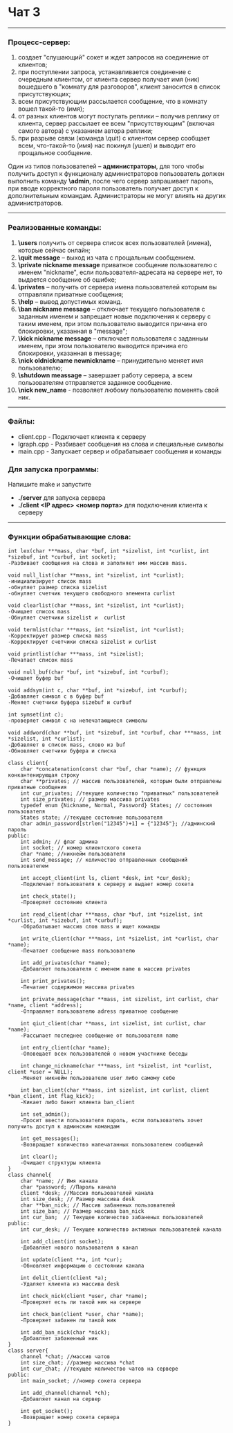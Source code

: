 # Чат 3
***
### Процесс-сервер:
1) создает "слушающий" сокет и ждет запросов на соединение от клиентов;
2) при поступлении запроса, устанавливается соединение с очередным клиентом, от клиента
сервер получает имя (ник) вошедшего в "комнату для разговоров", клиент заносится в список
присутствующих;
3) всем присутствующим рассылается сообщение, что в комнату вошел такой-то (имя);
4) от разных клиентов могут поступать реплики – получив реплику от клиента, сервер рассылает
ее всем "присутствующим" (включая самого автора) с указанием автора реплики;
5) при разрыве связи (команда \quit) с клиентом сервер сообщает всем, что-такой-то (имя) нас
покинул (ушел) и выводит его прощальное сообщение.

Один из типов пользователей – __администраторы__, для того чтобы получить доступ к
функционалу администраторов пользователь должен выполнить команду __\admin__, после чего сервер запрашивает пароль, при вводе корректного пароля пользователь получает доступ к дополнительным командам. Администраторы не могут влиять на других администраторов.
***
### Реализованные команды:
1) __\users__ получить от сервера список всех пользователей (имена), которые сейчас онлайн;
2) __\quit message__ – выход из чата с прощальным сообщением.
3) __\private nickname message__ приватное сообщение пользователю с именем "nickname", если пользователя-адресата на сервере нет, то выдается сообщение об ошибке;
4) __\privates__ – получить от сервера имена пользователей которым вы отправляли приватные сообщения;
5) __\help__ – вывод допустимых команд.
6) __\ban nickname message__ – отключает текущего пользователя с заданным именем и запрещает новые подключения к серверу с таким именем, при этом пользователю выводится причина его блокировки, указанная в "message";
7) __\kick nickname message__ – отключает пользователя с заданным именем, при этом пользователю выводится причина его блокировки, указанная в message;
8) __\nick oldnickname newnickname__ – принудительно меняет имя пользователю;
9) __\shutdown meassage__ – завершает работу сервера, а всем пользователям отправляется заданное сообщение.
10) __\nick new_name__ - позволяет любому пользователю поменять свой ник.
***
### Файлы:
* client.cpp - Подключает клиента к серверу
* lgraph.cpp - Разбивает сообщения на слова и специальные символы
* main.cpp - Запускает сервер и обрабатывает сообщения и команды

### Для запуска программы:
Напишите make и запустите 
* __./server__ для запуска сервера
* __./client <IP адрес> <номер порта>__ для подключения клиента к серверу
***
### Функции обрабатывающие слова:
```
int lex(char ***mass, char *buf, int *sizelist, int *curlist, int *sizebuf, int *curbuf, int socket);
-Разбивает сообщения на слова и заполняет ими массив mass.

void null_list(char **mass, int *sizelist, int *curlist);
-инициализирует список mass
-обнуляет размер списка sizelist
-обнуляет счетчик текущего свободного элемента curlist

void clearlist(char **mass, int *sizelist, int *curlist);
-Очищает список mass
-Обнуляет счетчики sizelist и  curlist

void termlist(char ***mass, int *sizelist, int *curlist);
-Корректирует размер списка mass
-Корректирует счетчики списка sizelist и curlist

void printlist(char ***mass, int *sizelist);
-Печатает список mass

void null_buf(char *buf, int *sizebuf, int *curbuf);
-Очищает буфер buf

void addsym(int c, char **buf, int *sizebuf, int *curbuf);
-Добавляет символ с в буфер buf
-Меняет счетчики буфера sizebuf и curbuf

int symset(int c);
-проверяет символ с на непечатающиеся символы

void addword(char **buf, int *sizebuf, int *curbuf, char ***mass, int *sizelist, int *curlist);
-Добавляет в список mass, слово из buf
-Обновляет счетчики буфера и списка

class client{
    char *concatenation(const char *buf, char *name); // функция конкантенирующая строку
    char **privates; // массив пользователей, которым были отправлены приватные сообщения
    int cur_privates; //текущее количество "приватных" пользователей
    int size_privates; // размер массива privates
    typedef enum {Nickname, Normal, Password} States; // состояния пользователя
    States state; //текущее состояние пользователя
    char admin_password[strlen("12345")+1] = {"12345"}; //админский пароль
public:
    int admin; // флаг админа
    int socket; // номер клиентского сокета
    char *name; //никнейм пользователя
    int send_message; // количество отправленных сообщений пользователем
    
    int accept_client(int ls, client *desk, int *cur_desk);
    -Подключает пользователя к серверу и выдает номер сокета
    
    int check_state();
    -Проверяет состояние клиента
    
    int read_client(char ***mass, char *buf, int *sizelist, int *curlist, int *sizebuf, int *curbuf);
    -Обрабатывает массив слов mass и ищет команды
    
    int write_client(char ***mass, int *sizelist, int *curlist, char *name);
    -Печатает сообщение mass пользователю
    
    int add_privates(char *name);
    -Добавляет пользователя с именем name в массив privates

    int print_privates();
    -Печатает содержимое массива privates

    int private_message(char **mass, int sizelist, int curlist, char *name, client *address);
    -Отправляет пользователю adress приватное сообщение

    int qiut_client(char **mass, int sizelist, int curlist, char *name);
    -Рассылает последнее сообщение от пользователя name

    int entry_client(char *name);
    -Оповещает всех пользователей о новом участнике беседы

    int change_nickname(char ***mass, int *sizelist, int *curlist, client *user = NULL);
    -Меняет никнейм пользователю user либо самому себе

    int ban_client(char **mass, int sizelist, int curlist, client *ban_client, int flag_kick);
    -Кикает либо банит клиента ban_client

    int set_admin();
    -Просит ввести пользователя пароль, если пользователь хочет получить доступ к админским командам
    
    int get_messages();
    -Возвращает количество напечатанных пользователем сообщений

    int clear();
    -Очищает структуры клиента
}
class channel{
    char *name; // Имя канала
    char *password; //Пароль канала
    client *desk; //Массив пользователей канала
    int size_desk; // Размер массива desk
    char **ban_nick; // Массив забаненых пользователей
    int size_ban; // Размер массива ban_nick
    int cur_ban;  // Текущее количество забаненых пользователей
public:
    int cur_desk; // Текущее количество активных пользователей канала
    
    int add_client(int socket);
    -Добавляет нового пользователя в канал

    int update(client **a, int *cur);
    -Обновляет информацию о состоянии канала

    int delit_client(client *a);
    -Удаляет клиента из массива desk
    
    int check_nick(client *user, char *name);
    -Проверяет есть ли такой ник на сервере

    int check_ban(client *user, char *name);
    -Проверяет забанен ли такой ник

    int add_ban_nick(char *nick);
    -Добавляет забаненный ник
}
class server{
    channel *chat; //массив чатов
    int size_chat; //размер массива *chat
    int cur_chat; //текущее количество чатов на сервере
public:
    int main_socket; //номер сокета сервера
    
    int add_channel(channel *ch);
    -Добавляет канал на сервер
    
    int get_socket();
    -Возвращает номер сокета сервера
}
```